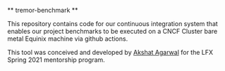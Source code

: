 ** tremor-benchmark **

This repository contains code for our continuous integration system that enables our project
benchmarks to be executed on a CNCF Cluster bare metal Equinix machine via github actions.

This tool was conceived and developed by [Akshat Agarwal]([humancalico]) for the LFX Spring 2021 mentorship program.

[humancalico]: https://github.com/humancalico
